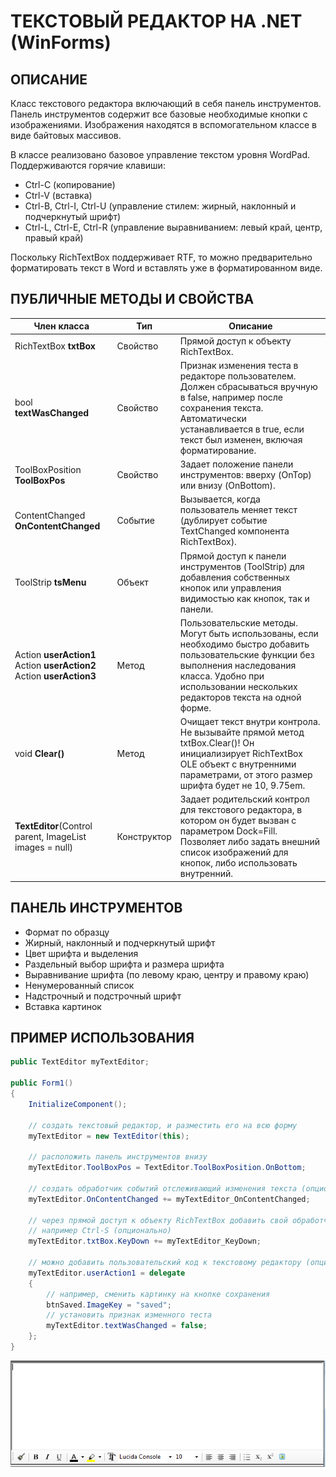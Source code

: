 # ТЕКСТОВЫЙ РЕДАКТОР НА .NET (WinForms)

## ОПИСАНИЕ

Класс текстового редактора включающий в себя панель инструментов. Панель инструментов содержит все базовые необходимые кнопки с изображениями. Изображения находятся в вспомогательном классе в виде байтовых массивов.

В классе реализовано базовое управление текстом уровня WordPad.
Поддерживаются горячие клавиши:

- Ctrl-C (копирование)
- Ctrl-V (вставка)
- Ctrl-B, Ctrl-I, Ctrl-U (управление стилем: жирный, наклонный и подчеркнутый шрифт)
- Ctrl-L, Ctrl-E, Ctrl-R (управление выравниванием: левый край, центр, правый край)

Поскольку RichTextBox поддерживает RTF, то можно предварительно форматировать текст в Word и вставлять уже в форматированном виде.

## ПУБЛИЧНЫЕ МЕТОДЫ И СВОЙСТВА

Член класса | Тип | Описание
----------- | --- | --------
RichTextBox **txtBox** | Свойство | Прямой доступ к объекту RichTextBox.
bool **textWasChanged** | Свойство | Признак изменения теста в редакторе пользователем. Должен сбрасываться вручную в false, например после сохранения текста. Автоматически устанавливается в true, если текст был изменен, включая форматирование.
ToolBoxPosition **ToolBoxPos** | Свойство | Задает положение панели инструментов: вверху (OnTop) или внизу (OnBottom).
ContentChanged **OnContentChanged** | Событие | Вызывается, когда пользователь меняет текст (дублирует событие TextChanged компонента RichTextBox).
ToolStrip **tsMenu** | Объект | Прямой доступ к панели инструментов (ToolStrip) для добавления собственных кнопок или управления видимостью как кнопок, так и панели.
Action **userAction1**<br/>Action **userAction2**<br/>Action **userAction3** | Метод | Пользовательские методы. Могут быть использованы, если необходимо быстро добавить пользовательские функции без выполнения наследования класса. Удобно при использовании нескольких редакторов текста на одной форме.
void **Clear()** | Метод | Очищает текст внутри контрола. Не вызывайте прямой метод txtBox.Clear()! Он инициализирует RichTextBox OLE объект с внутренними параметрами, от этого размер шрифта будет не 10, 9.75em.
**TextEditor**(Control parent, ImageList images = null) | Конструктор | Задает родительский контрол для текстового редактора, в котором он будет вызван с параметром Dock=Fill. Позволяет либо задать внешний список изображений для кнопок, либо использовать внутренний.

## ПАНЕЛЬ ИНСТРУМЕНТОВ

- Формат по образцу
- Жирный, наклонный и подчеркнутый шрифт
- Цвет шрифта и выделения
- Раздельный выбор шрифта и размера шрифта
- Выравнивание шрифта (по левому краю, центру и правому краю)
- Ненумерованный список
- Надстрочный и подстрочный шрифт
- Вставка картинок

## ПРИМЕР ИСПОЛЬЗОВАНИЯ

```C#
public TextEditor myTextEditor;

public Form1()
{
    InitializeComponent();

    // создать текстовый редактор, и разместить его на всю форму
    myTextEditor = new TextEditor(this);

    // расположить панель инструментов внизу
    myTextEditor.ToolBoxPos = TextEditor.ToolBoxPosition.OnBottom;

    // создать обработчик событий отслеживающий изменения текста (опционально)
    myTextEditor.OnContentChanged += myTextEditor_OnContentChanged;

    // через прямой доступ к объекту RichTextBox добавить свой обработчик нажатия клавиш
    // например Ctrl-S (опционально)
    myTextEditor.txtBox.KeyDown += myTextEditor_KeyDown;

    // можно добавить пользовательский код к текстовому редактору (опционально)
    myTextEditor.userAction1 = delegate
    {
        // например, сменить картинку на кнопке сохранения
        btnSaved.ImageKey = "saved";
        // установить признак изменного теста
        myTextEditor.textWasChanged = false;
    };
}
```

![Sample of interface1](https://github.com/ezik117/TextEditor/blob/main/README_files/screenshot1.png)